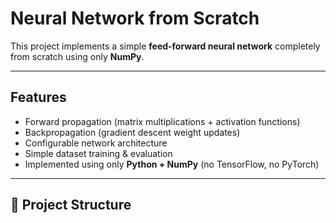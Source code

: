 
# Neural Network from Scratch 

This project implements a simple **feed-forward neural network** completely from scratch using only **NumPy**.  


---

##  Features
- Forward propagation (matrix multiplications + activation functions)
- Backpropagation (gradient descent weight updates)
- Configurable network architecture
- Simple dataset training & evaluation
- Implemented using only **Python + NumPy** (no TensorFlow, no PyTorch)

---

## 📂 Project Structure
